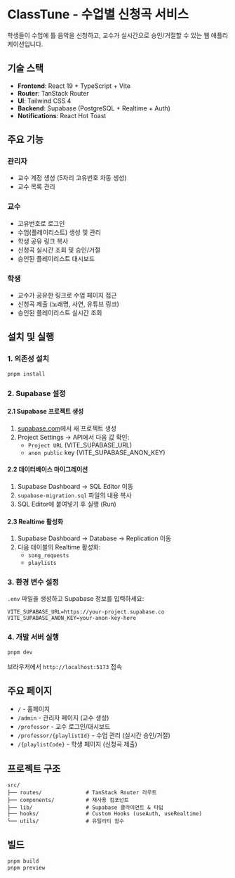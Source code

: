 # ClassTune - 수업별 신청곡 서비스

학생들이 수업에 틀 음악을 신청하고, 교수가 실시간으로 승인/거절할 수 있는 웹 애플리케이션입니다.

## 기술 스택

- **Frontend**: React 19 + TypeScript + Vite
- **Router**: TanStack Router
- **UI**: Tailwind CSS 4
- **Backend**: Supabase (PostgreSQL + Realtime + Auth)
- **Notifications**: React Hot Toast

## 주요 기능

### 관리자
- 교수 계정 생성 (5자리 고유번호 자동 생성)
- 교수 목록 관리

### 교수
- 고유번호로 로그인
- 수업(플레이리스트) 생성 및 관리
- 학생 공유 링크 복사
- 신청곡 실시간 조회 및 승인/거절
- 승인된 플레이리스트 대시보드

### 학생
- 교수가 공유한 링크로 수업 페이지 접근
- 신청곡 제출 (노래명, 사연, 유튜브 링크)
- 승인된 플레이리스트 실시간 조회

## 설치 및 실행

### 1. 의존성 설치

```bash
pnpm install
```

### 2. Supabase 설정

#### 2.1 Supabase 프로젝트 생성
1. [supabase.com](https://supabase.com)에서 새 프로젝트 생성
2. Project Settings → API에서 다음 값 확인:
   - `Project URL` (VITE_SUPABASE_URL)
   - `anon public` key (VITE_SUPABASE_ANON_KEY)

#### 2.2 데이터베이스 마이그레이션
1. Supabase Dashboard → SQL Editor 이동
2. `supabase-migration.sql` 파일의 내용 복사
3. SQL Editor에 붙여넣기 후 실행 (Run)

#### 2.3 Realtime 활성화
1. Supabase Dashboard → Database → Replication 이동
2. 다음 테이블의 Realtime 활성화:
   - `song_requests`
   - `playlists`

### 3. 환경 변수 설정

`.env` 파일을 생성하고 Supabase 정보를 입력하세요:

```env
VITE_SUPABASE_URL=https://your-project.supabase.co
VITE_SUPABASE_ANON_KEY=your-anon-key-here
```

### 4. 개발 서버 실행

```bash
pnpm dev
```

브라우저에서 `http://localhost:5173` 접속

## 주요 페이지

- `/` - 홈페이지
- `/admin` - 관리자 페이지 (교수 생성)
- `/professor` - 교수 로그인/대시보드
- `/professor/{playlistId}` - 수업 관리 (실시간 승인/거절)
- `/{playlistCode}` - 학생 페이지 (신청곡 제출)

## 프로젝트 구조

```
src/
├── routes/              # TanStack Router 라우트
├── components/          # 재사용 컴포넌트
├── lib/                 # Supabase 클라이언트 & 타입
├── hooks/               # Custom Hooks (useAuth, useRealtime)
└── utils/               # 유틸리티 함수
```

## 빌드

```bash
pnpm build
pnpm preview
```
